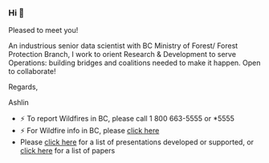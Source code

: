 ### Hi 👋
Pleased to meet you! 

An industrious senior data scientist with BC Ministry of Forest/ Forest Protection Branch, I work to orient Research & Development to serve Operations: building bridges and coalitions needed to make it happen. Open to collaborate!

Regards,

Ashlin

- ⚡ To report Wildfires in BC, please call 1 800 663-5555 or *5555
- ⚡ For Wildfire info in BC, please [click here](https://www2.gov.bc.ca/gov/content/safety/wildfire-status)
- Please [click here](https://ashlinrichardson.com/index.html?page=talks) for a list of presentations developed or supported, or [click here](https://ashlinrichardson.com/index.html?page=letters) for a list of papers
<!--
**ashlinrichardson/ashlinrichardson** is a ✨ _special_ ✨ repository because its `README.md` (this file) appears on your GitHub profile.

Here are some ideas to get you started:

- 🔭 I’m currently working on ...
- 🌱 I’m currently learning ...
- 👯 I’m looking to collaborate on ...
- 🤔 I’m looking for help with ...
- 💬 Ask me about ...
- 📫 How to reach me: ...
- 😄 Pronouns: ...
- ⚡ Fun fact: ...
-->
